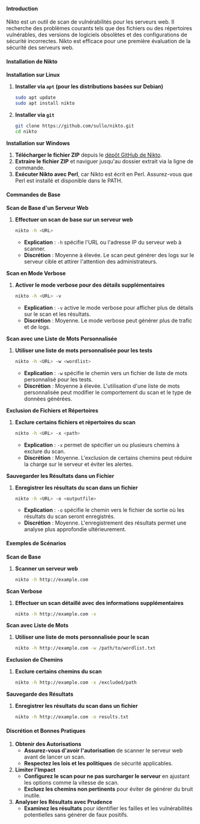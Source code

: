 #### Introduction

Nikto est un outil de scan de vulnérabilités pour les serveurs web. Il recherche des problèmes courants tels que des fichiers ou des répertoires vulnérables, des versions de logiciels obsolètes et des configurations de sécurité incorrectes. Nikto est efficace pour une première évaluation de la sécurité des serveurs web.

#### Installation de Nikto

**Installation sur Linux**

1.  **Installer via `apt` (pour les distributions basées sur Debian)**

    ```bash
    sudo apt update
    sudo apt install nikto
    ```
2.  **Installer via `git`**

    ```bash
    git clone https://github.com/sullo/nikto.git
    cd nikto
    ```

**Installation sur Windows**

1. **Télécharger le fichier ZIP** depuis le [dépôt GitHub de Nikto](https://github.com/sullo/nikto).
2. **Extraire le fichier ZIP** et naviguer jusqu'au dossier extrait via la ligne de commande.
3. **Exécuter Nikto avec Perl**, car Nikto est écrit en Perl. Assurez-vous que Perl est installé et disponible dans le PATH.

#### Commandes de Base

**Scan de Base d'un Serveur Web**

1.  **Effectuer un scan de base sur un serveur web**

    ```bash
    nikto -h <URL>
    ```

    * **Explication** : `-h` spécifie l'URL ou l'adresse IP du serveur web à scanner.
    * **Discrétion** : Moyenne à élevée. Le scan peut générer des logs sur le serveur cible et attirer l'attention des administrateurs.

**Scan en Mode Verbose**

1.  **Activer le mode verbose pour des détails supplémentaires**

    ```bash
    nikto -h <URL> -v
    ```

    * **Explication** : `-v` active le mode verbose pour afficher plus de détails sur le scan et les résultats.
    * **Discrétion** : Moyenne. Le mode verbose peut générer plus de trafic et de logs.

**Scan avec une Liste de Mots Personnalisée**

1.  **Utiliser une liste de mots personnalisée pour les tests**

    ```bash
    nikto -h <URL> -w <wordlist>
    ```

    * **Explication** : `-w` spécifie le chemin vers un fichier de liste de mots personnalisé pour les tests.
    * **Discrétion** : Moyenne à élevée. L'utilisation d'une liste de mots personnalisée peut modifier le comportement du scan et le type de données générées.

**Exclusion de Fichiers et Répertoires**

1.  **Exclure certains fichiers et répertoires du scan**

    ```bash
    nikto -h <URL> -x <path>
    ```

    * **Explication** : `-x` permet de spécifier un ou plusieurs chemins à exclure du scan.
    * **Discrétion** : Moyenne. L'exclusion de certains chemins peut réduire la charge sur le serveur et éviter les alertes.

**Sauvegarder les Résultats dans un Fichier**

1.  **Enregistrer les résultats du scan dans un fichier**

    ```bash
    nikto -h <URL> -o <outputfile>
    ```

    * **Explication** : `-o` spécifie le chemin vers le fichier de sortie où les résultats du scan seront enregistrés.
    * **Discrétion** : Moyenne. L'enregistrement des résultats permet une analyse plus approfondie ultérieurement.

#### Exemples de Scénarios

**Scan de Base**

1.  **Scanner un serveur web**

    ```bash
    nikto -h http://example.com
    ```

**Scan Verbose**

1.  **Effectuer un scan détaillé avec des informations supplémentaires**

    ```bash
    nikto -h http://example.com -v
    ```

**Scan avec Liste de Mots**

1.  **Utiliser une liste de mots personnalisée pour le scan**

    ```bash
    nikto -h http://example.com -w /path/to/wordlist.txt
    ```

**Exclusion de Chemins**

1.  **Exclure certains chemins du scan**

    ```bash
    nikto -h http://example.com -x /excluded/path
    ```

**Sauvegarde des Résultats**

1.  **Enregistrer les résultats du scan dans un fichier**

    ```bash
    nikto -h http://example.com -o results.txt
    ```

#### Discrétion et Bonnes Pratiques

1. **Obtenir des Autorisations**
   * **Assurez-vous d'avoir l'autorisation** de scanner le serveur web avant de lancer un scan.
   * **Respectez les lois et les politiques** de sécurité applicables.
2. **Limiter l'Impact**
   * **Configurez le scan pour ne pas surcharger le serveur** en ajustant les options comme la vitesse de scan.
   * **Excluez les chemins non pertinents** pour éviter de générer du bruit inutile.
3. **Analyser les Résultats avec Prudence**
   * **Examinez les résultats** pour identifier les failles et les vulnérabilités potentielles sans générer de faux positifs.

